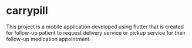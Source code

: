 # carrypill

This project is a mobile application developed using flutter that is created for follow-up patient to request delivery service or pickup service for their follow-up medication appointment.
